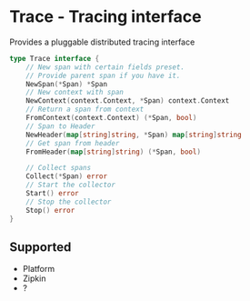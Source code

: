 # Trace - Tracing interface

Provides a pluggable distributed tracing interface

```go
type Trace interface {
	// New span with certain fields preset.
	// Provide parent span if you have it.
	NewSpan(*Span) *Span
	// New context with span
	NewContext(context.Context, *Span) context.Context
	// Return a span from context
	FromContext(context.Context) (*Span, bool)
	// Span to Header
	NewHeader(map[string]string, *Span) map[string]string
	// Get span from header
	FromHeader(map[string]string) (*Span, bool)

	// Collect spans
	Collect(*Span) error
	// Start the collector
	Start() error
	// Stop the collector
	Stop() error
}
```

## Supported

- Platform
- Zipkin
- ?
